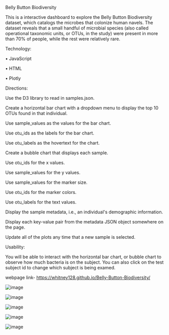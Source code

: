 Belly Button Biodiversity

This is a interactive dashboard to explore the Belly Button Biodiversity dataset, which catalogs the microbes that colonize human navels.
The dataset reveals that a small handful of microbial species (also called operational taxonomic units, or OTUs, in the study) were present in more than 70% of people, while the rest were relatively rare.

Technology:

•	JavaScript

•	HTML

•	Plotly

Directions:

Use the D3 library to read in samples.json.


Create a horizontal bar chart with a dropdown menu to display the top 10 OTUs found in that individual.




Use sample_values as the values for the bar chart.


Use otu_ids as the labels for the bar chart.


Use otu_labels as the hovertext for the chart.

Create a bubble chart that displays each sample.



Use otu_ids for the x values.


Use sample_values for the y values.


Use sample_values for the marker size.


Use otu_ids for the marker colors.


Use otu_labels for the text values.

Display the sample metadata, i.e., an individual's demographic information.


Display each key-value pair from the metadata JSON object somewhere on the page.

Update all of the plots any time that a new sample is selected.

Usability:

You will be able to interact with the horizontal bar chart, or bubble chart to observe how much bacteria is on the subject. You can also click on the test subject id to change which subject is being examed. 

webpage link- https://whitney128.github.io/Belly-Button-Biodiversity/

![image](https://user-images.githubusercontent.com/66101341/101559681-df4d9c00-397e-11eb-91f3-1e08bcba0da2.png)

![image](https://user-images.githubusercontent.com/66101341/101559712-ec6a8b00-397e-11eb-9d8b-3969ae7cfab1.png)

![image](https://user-images.githubusercontent.com/66101341/101559740-fa201080-397e-11eb-9777-d8dc201d2dbc.png)

![image](https://user-images.githubusercontent.com/66101341/101559763-07d59600-397f-11eb-88b7-34f3c37e2f39.png)

![image](https://user-images.githubusercontent.com/66101341/101559797-1ae86600-397f-11eb-9e7d-ba32a49838ff.png)


